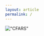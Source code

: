 ```yaml
---
layout: article
permalink: /
---
```

!["CFARS"](https://cfars.github.io/images/CFARS_Logo_Master_Colour_RGB-300px.png)


